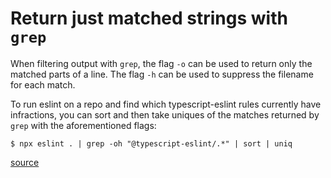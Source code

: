 # Return just matched strings with `grep`

When filtering output with `grep`, the flag `-o` can be used to return only the
matched parts of a line. The flag `-h` can be used to suppress the filename for
each match.

To run eslint on a repo and find which typescript-eslint rules currently have
infractions, you can sort and then take uniques of the matches returned by
`grep` with the aforementioned flags:
```shell
$ npx eslint . | grep -oh "@typescript-eslint/.*" | sort | uniq
```

[source](https://stackoverflow.com/questions/1546711/can-grep-show-only-words-that-match-search-pattern)
